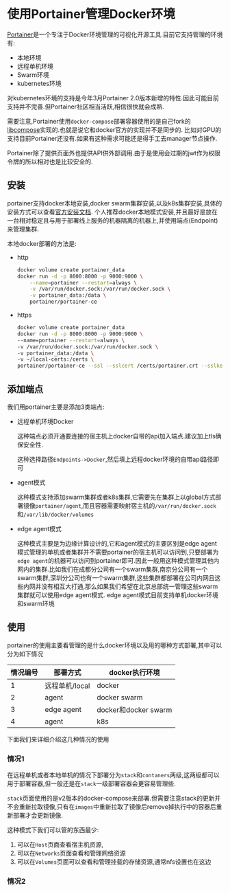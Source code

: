 # 使用Portainer管理Docker环境

[Portainer](https://github.com/portainer/portainer)是一个专注于Docker环境管理的可视化开源工具.目前它支持管理的环境有:

+ 本地环境
+ 远程单机环境
+ Swarm环境
+ kubernetes环境

对kubernetes环境的支持是今年3月Portainer 2.0版本新增的特性.因此可能目前支持并不完善.但Portainer社区相当活跃,相信很快就会成熟.

需要注意,Portainer使用`docker-compose`部署容器使用的是自己fork的[libcompose](https://github.com/portainer/libcompose)实现的.也就是说它和docker官方的实现并不是同步的.
比如对GPU的支持目前Portainer还没有.如果有这种需求可能还是得手工去manager节点操作.

Portainer除了提供页面外也提供API供外部调用.由于是使用会过期的jwt作为权限令牌的所以相对也是比较安全的.

## 安装

portainer支持docker本地安装,docker swarm集群安装,以及k8s集群安装,具体的安装方式可以查看[官方安装文档](https://documentation.portainer.io/v2.0/deploy/linux/).
个人推荐docker本地模式安装,并且最好是放在一台相对稳定且与用于部署线上服务的机器隔离的机器上,并使用端点(Endpoint)来管理集群.

本地docker部署的方法是:

+ http

    ```bash
    docker volume create portainer_data
    docker run -d -p 8000:8000 -p 9000:9000 \
        --name=portainer --restart=always \
        -v /var/run/docker.sock:/var/run/docker.sock \
        -v portainer_data:/data \
        portainer/portainer-ce
    ```

+ https

    ```bash
    docker volume create portainer_data
    docker run -d -p 8000:8000 -p 9000:9000 \
    --name=portainer --restart=always \
    -v /var/run/docker.sock:/var/run/docker.sock \
    -v portainer_data:/data \
    -v ~/local-certs:/certs \
    portainer/portainer-ce --ssl --sslcert /certs/portainer.crt --sslkey /certs/portainer.key
    ```

## 添加端点

我们用portainer主要是添加3类端点:

+ 远程单机环境Docker

    这种端点必须开通要连接的宿主机上docker自带的api加入端点.建议加上tls确保安全性.

    这种选择路径`Endpoints->Docker`,然后填上远程docker环境的自带api路径即可

+ agent模式

    这种模式支持添加swarm集群或者k8s集群,它需要先在集群上以global方式部署镜像`portainer/agent`,而且容器需要映射宿主机的`/var/run/docker.sock`和`/var/lib/docker/volumes`

+ edge agent模式

    这种模式主要是为边缘计算设计的,它和agent模式的主要区别是edge agent模式管理的单机或者集群并不需要portainer的宿主机可以访问到,只要部署为`edge agent`的机器可以访问到portainer即可.因此一般用这种模式管理其他内网内的集群.比如我们在成都分公司有一个swarm集群,南京分公司有一个swarm集群,深圳分公司也有一个swarm集群,这些集群都部署在公司内网且这些内网并没有相互大打通,那么如果我们希望在北京总部统一管理这些swarm集群就可以使用edge agent模式.
    edge agent模式目前支持单机docker环境和swarm环境

## 使用

portainer的使用主要看管理的是什么docker环境以及用的哪种方式部署,其中可以分为如下情况

情况编号|部署方式|docker执行环境
---|---|---
1|远程单机/local|docker
2|agent|docker swarm
3|edge agent|docker和docker swarm
4|agent|k8s

下面我们来详细介绍这几种情况的使用

### 情况1

在远程单机或者本地单机的情况下部署分为`stack`和`contaners`两级,这两级都可以用于部署容器,但一般还是在`stack`一级部署容器会更容易管理些.

`stack`页面使用的是v2版本的docker-compose来部署.但需要注意stack的更新并不会重新拉取镜像,只有在`images`中重新拉取了镜像后remove掉执行中的容器后重新部署才会更新镜像.

这种模式下我们可以管的东西最少:

1. 可以在`Host`页面查看宿主机资源,
2. 可以在`Networks`页面查看和管理网络资源
3. 可以在`Volumes`页面可以查看和管理挂载的存储资源,通常nfs设置也在这边


### 情况2

<!-- 
### 情况3 -->

